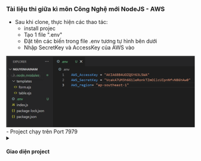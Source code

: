 ### Tài liệu thi giữa kì môn Công Nghệ mới NodeJS - AWS
- Sau khi clone, thực hiện các thao tác:
    + install projec
    + Tạo 1 file ".env"
    + Đặt tên các biến trong file .env tương tự hình bên dưới
    + Nhập SecretKey và AccessKey của AWS vào
<img src="./img/env.png" />
- Project chạy trên Port 7979
<details close>
    <summary>
        <h4>Giao diện project</h4>
    </summary>
    <img src="./img/cnm-01.png" />
    <img src="./img/cnm-02.png" />
</details>


